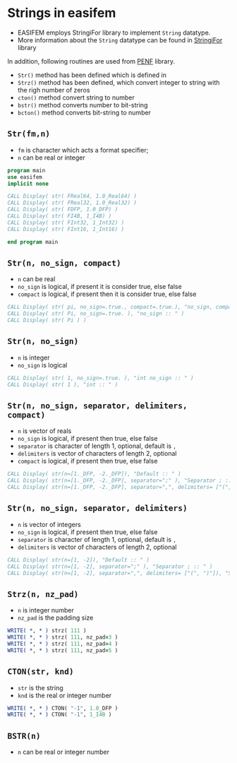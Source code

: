 # Strings in easifem

- EASIFEM employs StringiFor library to implement `String` datatype.
- More information about the `String` datatype can be found in [StringiFor](https://github.com/szaghi/StringiFor/releases) library

In addition, following routines are used from [PENF](https://github.com/szaghi/PENF) library.

- `Str()` method has been defined which is defined in
- `Strz()` method has been defined, which convert integer to string with the righ number of zeros
- `cton()` method convert string to number
- `bstr()` method converts number to bit-string
- `bcton()` method converts bit-string to number

## `Str(fm,n)`

- `fm` is character which acts a format specifier;
- `n` can be real or integer

```fortran
program main
use easifem
implicit none

CALL Display( str( FReal64, 1.0_Real64) )
CALL Display( str( FReal32, 1.0_Real32) )
CALL Display( str( FDFP, 1.0_DFP) )
CALL Display( str( FI4B, 1_I4B) )
CALL Display( str( FInt32, 1_Int32) )
CALL Display( str( FInt16, 1_Int16) )

end program main
```

## `Str(n, no_sign, compact)`

- `n` can be real
- `no_sign` is logical, if present it is consider true, else false
- `compact` is logical, if present then it is consider true, else false

```fortran
CALL Display( str( pi, no_sign=.true., compact=.true.), "no_sign, compact :: " )
CALL Display( str( Pi, no_sign=.true. ), "no_sign :: " )
CALL Display( str( Pi ) )
```

## `Str(n, no_sign)`

- `n` is integer
- `no_sign` is logical

```fortran
CALL Display( str( 1, no_sign=.true. ), "int no_sign :: " )
CALL Display( str( 1 ), "int :: " )
```

## `Str(n, no_sign, separator, delimiters, compact)`

- `n` is vector of reals
- `no_sign`  is logical, if present then true, else false
- `separator` is character of length 1, optional, default is `,`
- `delimiters` is vector of characters of length 2, optional
- `compact` is logical, if present then true, else false

```fortran
CALL Display( str(n=[1._DFP, -2._DFP]), "Default :: " )
CALL Display( str(n=[1._DFP, -2._DFP], separator=";" ), "Separator ; :: " )
CALL Display( str(n=[1._DFP, -2._DFP], separator=",", delimiters= ["(", ")"] ), "Separator and delimiters :: " )
```

## `Str(n, no_sign, separator, delimiters)`

- `n` is vector of integers
- `no_sign`  is logical, if present then true, else false
- `separator` is character of length 1, optional, default is `,`
- `delimiters` is vector of characters of length 2, optional

```fortran
CALL Display( str(n=[1, -2]), "Default :: " )
CALL Display( str(n=[1, -2], separator=";" ), "Separator ; :: " )
CALL Display( str(n=[1, -2], separator=",", delimiters= ["(", ")"]), "Separator and delimiters :: " )
```

## `Strz(n, nz_pad)`

- `n` is integer number
- `nz_pad` is the padding size

```fortran
WRITE( *, * ) strz( 111 )
WRITE( *, * ) strz( 111, nz_pad=3 )
WRITE( *, * ) strz( 111, nz_pad=4 )
WRITE( *, * ) strz( 111, nz_pad=5 )
```

## `CTON(str, knd) `

- `str` is the string
- `knd` is the real or integer number

```fortran
WRITE( *, * ) CTON( "-1", 1.0_DFP )
WRITE( *, * ) CTON( "-1", 1_I4B )
```

## `BSTR(n)`

- `n` can be real or integer number

